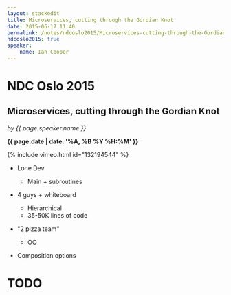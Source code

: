 ```yaml
---
layout: stackedit
title: Microservices, cutting through the Gordian Knot
date: 2015-06-17 11:40
permalink: /notes/ndcoslo2015/Microservices-cutting-through-the-Gordian-Knot.html
ndcoslo2015: true
speaker: 
    name: Ian Cooper
---
```


# NDC Oslo 2015

## Microservices, cutting through the Gordian Knot
*by {{ page.speaker.name }}*

**{{ page.date | date: '%A, %B %Y %H:%M' }}**

{% include vimeo.html id="132194544" %}

* Lone Dev
	* Main + subroutines

* 4 guys +  whiteboard
	* Hierarchical
	* 35-50K lines of code

* "2 pizza team"
	* OO

* Composition options
# TODO